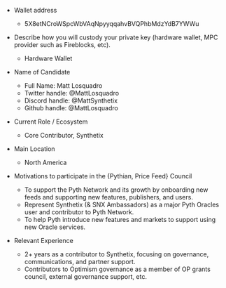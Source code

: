 - Wallet address
  - 5X8etNCroWSpcWbVAqNpyyqqahvBVQPhbMdzYdB7YWWu

- Describe how you will custody your private key (hardware wallet, MPC provider such as Fireblocks, etc).
  - Hardware Wallet

- Name of Candidate
  - Full Name: Matt Losquadro
  - Twitter handle: @MattLosquadro
  - Discord handle: @MattSynthetix
  - Github handle: @MattLosquadro


- Current Role / Ecosystem
  - Core Contributor, Synthetix

- Main Location
  - North America

- Motivations to participate in the {Pythian, Price Feed} Council
   - To support the Pyth Network and its growth by onboarding new feeds and supporting new features, publishers, and users.
   - Represent Synthetix (& SNX Ambassadors) as a major Pyth Oracles user and contributor to Pyth Network.
   - To help Pyth introduce new features and markets to support using new Oracle services.


- Relevant Experience
  - 2+ years as a contributor to Synthetix, focusing on governance, communications, and partner support.
  - Contributors to Optimism governance as a member of OP grants council, external governance support, etc.
